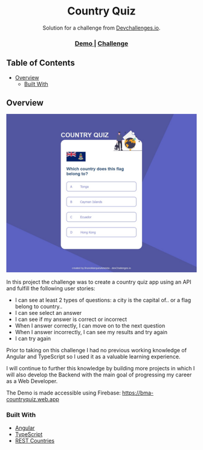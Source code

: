 <!-- Please update value in the {}  -->

<h1 align="center">Country Quiz</h1>

<div align="center">
   Solution for a challenge from  <a href="http://devchallenges.io" target="_blank">Devchallenges.io</a>.
</div>

<div align="center">
  <h3>
    <a href="https://bma-countryquiz.web.app/">
      Demo
    </a>
    <span> | </span>
    <a href="https://devchallenges.io/challenges/Bu3G2irnaXmfwQ8sZkw8">
      Challenge
    </a>
  </h3>
</div>

<!-- TABLE OF CONTENTS -->

## Table of Contents

- [Overview](#overview)
  - [Built With](#built-with)

<!-- OVERVIEW -->

## Overview

![screenshot](https://github.com/BrunoMarquesAlmeida/country-quiz/blob/main/src/assets/img/Screenshot.jpg?raw=true)

In this project the challenge was to create a country quiz app using an API and fulfill the following user stories:

- I can see at least 2 types of questions: a city is the capital of.. or a flag belong to country..
- I can see select an answer
- I can see if my answer is correct or incorrect
- When I answer correctly, I can move on to the next question
- When I answer incorrectly, I can see my results and try again
- I can try again

Prior to taking on this challenge I had no previous working knowledge of Angular and TypeScript so I used it as a valuable learning experience.

I will continue to further this knowledge by building more projects in which I will also develop the Backend with the main goal of progressing my career as a Web Developer.

The Demo is made accessible using Firebase: https://bma-countryquiz.web.app

### Built With

<!-- This section should list any major frameworks that you built your project using. Here are a few examples.-->

- [Angular](https://angular.io/)
- [TypeScript](https://www.typescriptlang.org/)
- [REST Countries](https://restcountries.com/)
